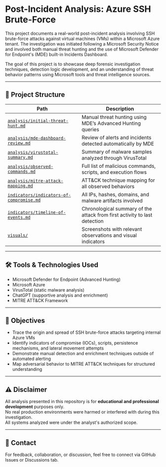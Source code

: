 # Post-Incident Analysis: Azure SSH Brute-Force

This project documents a real-world post-incident analysis involving SSH brute-force attacks against virtual machines (VMs) within a Microsoft Azure tenant. The investigation was initiated following a Microsoft Security Notice and involved both manual threat hunting and the use of Microsoft Defender for Endpoint's (MDE) built-in Incidents Dashboard.

The goal of this project is to showcase deep forensic investigation techniques, detection logic development, and an understanding of threat behavior patterns using Microsoft tools and threat intelligence sources.

---

## 📌 Project Structure

| Path | Description |
|------|-------------|
| [`analysis/initial-threat-hunt.md`](analysis/initial-threat-hunt.md) | Manual threat hunting using MDE’s Advanced Hunting queries |
| [`analysis/mde-dashboard-review.md`](analysis/mde-dashboard-review.md) | Review of alerts and incidents detected automatically by MDE |
| [`analysis/virustotal-summary.md`](analysis/virustotal-summary.md) | Summary of malware samples analyzed through VirusTotal |
| [`analysis/observed-commands.md`](analysis/observed-commands.md) | Full list of malicious commands, scripts, and execution flows |
| [`analysis/mitre-attack-mapping.md`](analysis/mitre-attack-mapping.md) | ATT&CK technique mapping for all observed behaviors |
| [`indicators/indicators-of-compromise.md`](indicators/indicators-of-compromise.md) | All IPs, hashes, domains, and malware artifacts involved |
| [`indicators/timeline-of-events.md`](indicators/timeline-of-events.md) | Chronological summary of the attack from first activity to last detection |
| [`visuals/`](visuals/) | Screenshots with relevant observations and visual indicators |

---

## 🛠️ Tools & Technologies Used

- Microsoft Defender for Endpoint (Advanced Hunting)
- Microsoft Azure
- VirusTotal (static malware analysis)
- ChatGPT (supportive analysis and enrichment)
- MITRE ATT&CK Framework

---

## 🎯 Objectives

- Trace the origin and spread of SSH brute-force attacks targeting internal Azure VMs
- Identify indicators of compromise (IOCs), scripts, persistence mechanisms, and lateral movement attempts
- Demonstrate manual detection and enrichment techniques outside of automated alerting
- Map adversarial behavior to MITRE ATT&CK techniques for structured understanding

---

## ⚠️ Disclaimer

All analysis presented in this repository is for **educational and professional development** purposes only.  
No real production environments were harmed or interfered with during this investigation.  
All systems analyzed were under the analyst's authorized scope.

---

## 📣 Contact

For feedback, collaboration, or discussion, feel free to connect via GitHub Issues or Discussions tab.
